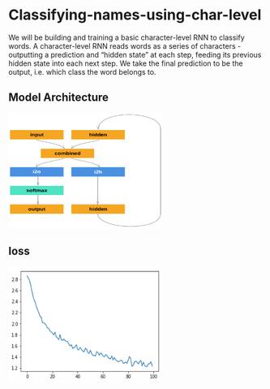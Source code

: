 # Classifying-names-using-char-level
We will be building and training a basic character-level RNN to classify words. A character-level RNN reads words as a series of characters - outputting a prediction and “hidden state” at each step, feeding its previous hidden state into each next step. We take the final prediction to be the output, i.e. which class the word belongs to.

<h2>Model Architecture</h2>
<img src="Z2xbySO.png" alt="model View" style="width:304px;height:228px;">


<h2>loss</h2>
<img src="loss.png" alt="loss View" style="width:304px;height:228px;">

